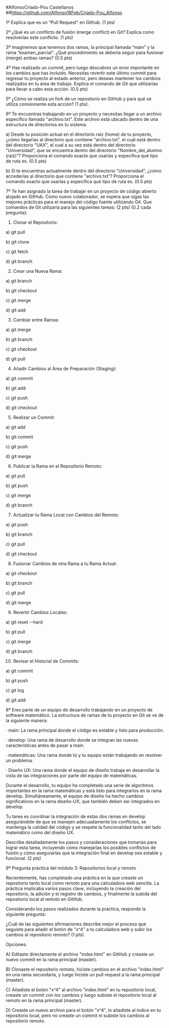 #AlfonsoCriado-Pou Castellanos 
##https://github.com/Alfonso18Feb/Criado-Pou_Alfonso

1º Explica que es un “Pull Request” en Github. (1 pts)


2º ¿Qué es un conflicto de fusión (merge conflict) en Git? Explica como resolverías este conflicto. (1 pts)

3º Imaginemos que tenemos dos ramas, la principal llamada “main” y la rama “examen_parcial”. ¿Qué procedimiento se debería seguir para fusionar (merge) ambas ramas? (0.5 pts)

4º Has realizado un commit, pero luego descubres un error importante en los cambios que has incluido. Necesitas revertir este último commit para regresar tu proyecto al estado anterior, pero deseas mantener los cambios realizados en tu área de trabajo. Explica el comando de Git que utilizarías para llevar a cabo esta acción. (0.5 pts)


5º ¿Cómo se realiza un fork de un repositorio en GitHub y para qué se utiliza comúnmente esta acción? (1 pts).

6º Te encuentras trabajando en un proyecto y necesitas llegar a un archivo específico llamado "archivo.txt". Este archivo está ubicado dentro de una estructura de directorios en tu sistema.

a)      Desde tu posición actual en el directorio raíz (home) de tu proyecto, ¿cómo llegarías al directorio que contiene "archivo.txt", el cual está dentro del directorio "UAX", el cual a su vez está dentro del directorio "Universidad", que se encuentra dentro del directorio "Nombre_del_alumno (raíz)"? Proporciona el comando exacto que usarías y especifica qué tipo de ruta es. (0.5 pts)

b)       Si te encuentras actualmente dentro del directorio "Universidad", ¿cómo accederías al directorio que contiene "archivo.txt"? Proporciona el comando exacto que usarías y especifica qué tipo de ruta es. (0.5 pts)

7º Te han asignado la tarea de trabajar en un proyecto de código abierto alojado en GitHub. Como nuevo colaborador, se espera que sigas las mejores prácticas para el manejo del código fuente utilizando Git. Que comandos de Git utilizaría para las siguientes tareas: (2 pts) (0.2 cada pregunta):



1) Clonar el Repositorio:

a) git pull

b) git clone

c) git fetch

d) git branch

2) Crear una Nueva Rama:

a) git branch

b) git checkout

c) git merge

d) git add

3) Cambiar entre Ramas:

a) git merge

b) git branch

c) git checkout

d) git pull

4) Añadir Cambios al Área de Preparación (Staging):

a) git commit

b) git add

c) git push

d) git checkout

5) Realizar un Commit:

a) git add

b) git commit

c) git push

d) git merge

6) Publicar la Rama en el Repositorio Remoto:

a) git pull

b) git push

c) git merge

d) git branch

7) Actualizar tu Rama Local con Cambios del Remoto:

a) git push

b) git branch

c) git pull

d) git checkout

8) Fusionar Cambios de otra Rama a tu Rama Actual:

a) git checkout

b) git branch

c) git pull

d) git merge

9) Revertir Cambios Locales:

a) git reset --hard

b) git pull

c) git merge

d) git branch

10) Revisar el Historial de Commits:

a) git commit

b) git push

c) git log

d) git add


8º Eres parte de un equipo de desarrollo trabajando en un proyecto de software matemático. La estructura de ramas de tu proyecto en Git se ve de la siguiente manera:

·         main: La rama principal donde el código es estable y listo para producción.

·         develop: Una rama de desarrollo donde se integran las nuevas características antes de pasar a main.

·         matemáticas: Una rama donde tú y tu equipo están trabajando en resolver un problema.

·         Diseño UX: Una rama donde el equipo de diseño trabaja en desarrollar la vista de las integraciones por parte del equipo de matemáticas.

Durante el desarrollo, tu equipo ha completado una serie de algoritmos importantes en la rama matemáticas y está listo para integrarlos en la rama develop. Simultáneamente, el equipo de diseño ha hecho cambios significativos en la rama diseño-UX, que también deben ser integrados en develop.

Tu tarea es coordinar la integración de estas dos ramas en develop asegurándote de que se manejen adecuadamente los conflictos, se mantenga la calidad del código y se respete la funcionalidad tanto del lado matemático como del diseño UX.

Describe detalladamente los pasos y consideraciones que tomarías para lograr esta tarea, incluyendo cómo manejarías los posibles conflictos de fusión y cómo asegurarías que la integración final en develop sea estable y funcional. (2 pts)

9º Pregunta práctica del módulo 3: Repositorios local y remoto

Recientemente, has completado una práctica en la que creaste un repositorio tanto local como remoto para una calculadora web sencilla. La práctica implicaba varios pasos clave, incluyendo la creación del repositorio, la adición y el registro de cambios, y finalmente la subida del repositorio local al remoto en GitHub.


Considerando los pasos realizados durante la práctica, responde la siguiente pregunta:

¿Cuál de las siguientes afirmaciones describe mejor el proceso que seguiste para añadir el botón de "x^4" a tu calculadora web y subir los cambios al repositorio remoto? (1 pts)

Opciones:

A) Editaste directamente el archivo "index.html" en GitHub y creaste un nuevo commit en la rama principal (master).

B) Clonaste el repositorio remoto, hiciste cambios en el archivo "index.html" en una rama secundaria, y luego hiciste un pull request a la rama principal (master).

C) Añadiste el botón "x^4" al archivo "index.html" en tu repositorio local, creaste un commit con los cambios y luego subiste el repositorio local al remoto en la rama principal (master).

D) Creaste un nuevo archivo para el botón "x^4", lo añadiste al índice en tu repositorio local, pero no creaste un commit ni subiste los cambios al repositorio remoto.
